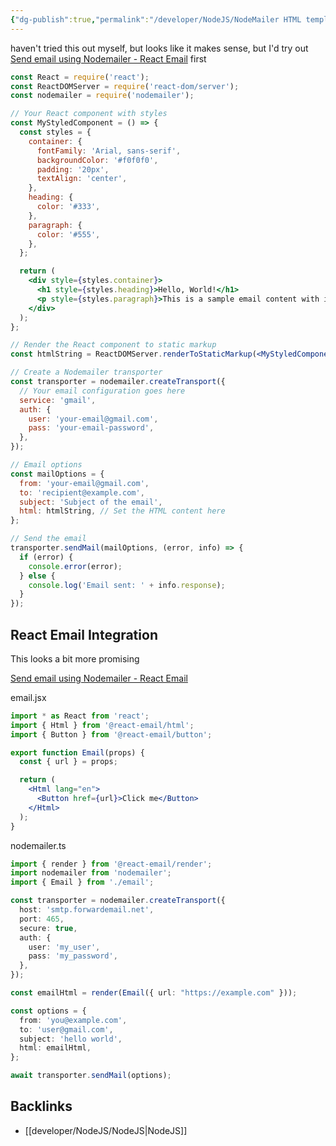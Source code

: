 ```yaml
---
{"dg-publish":true,"permalink":"/developer/NodeJS/NodeMailer HTML templates with modern tools/","tags":["reactjs","nodejs","email"]}
---
```


haven't tried this out myself, but looks like it makes sense, but I'd try out [Send email using Nodemailer - React Email](https://react.email/docs/integrations/nodemailer) first

```jsx
const React = require('react');
const ReactDOMServer = require('react-dom/server');
const nodemailer = require('nodemailer');

// Your React component with styles
const MyStyledComponent = () => {
  const styles = {
    container: {
      fontFamily: 'Arial, sans-serif',
      backgroundColor: '#f0f0f0',
      padding: '20px',
      textAlign: 'center',
    },
    heading: {
      color: '#333',
    },
    paragraph: {
      color: '#555',
    },
  };

  return (
    <div style={styles.container}>
      <h1 style={styles.heading}>Hello, World!</h1>
      <p style={styles.paragraph}>This is a sample email content with inline styles.</p>
    </div>
  );
};

// Render the React component to static markup
const htmlString = ReactDOMServer.renderToStaticMarkup(<MyStyledComponent />);

// Create a Nodemailer transporter
const transporter = nodemailer.createTransport({
  // Your email configuration goes here
  service: 'gmail',
  auth: {
    user: 'your-email@gmail.com',
    pass: 'your-email-password',
  },
});

// Email options
const mailOptions = {
  from: 'your-email@gmail.com',
  to: 'recipient@example.com',
  subject: 'Subject of the email',
  html: htmlString, // Set the HTML content here
};

// Send the email
transporter.sendMail(mailOptions, (error, info) => {
  if (error) {
    console.error(error);
  } else {
    console.log('Email sent: ' + info.response);
  }
});

```

## React Email Integration
This looks a bit more promising

[Send email using Nodemailer - React Email](https://react.email/docs/integrations/nodemailer)

email.jsx
```jsx
import * as React from 'react';
import { Html } from '@react-email/html';
import { Button } from '@react-email/button';

export function Email(props) {
  const { url } = props;

  return (
    <Html lang="en">
      <Button href={url}>Click me</Button>
    </Html>
  );
}

```

nodemailer.ts
```ts
import { render } from '@react-email/render';
import nodemailer from 'nodemailer';
import { Email } from './email';

const transporter = nodemailer.createTransport({
  host: 'smtp.forwardemail.net',
  port: 465,
  secure: true,
  auth: {
    user: 'my_user',
    pass: 'my_password',
  },
});

const emailHtml = render(Email({ url: "https://example.com" }));

const options = {
  from: 'you@example.com',
  to: 'user@gmail.com',
  subject: 'hello world',
  html: emailHtml,
};

await transporter.sendMail(options);

```
## Backlinks
- [[developer/NodeJS/NodeJS\|NodeJS]]